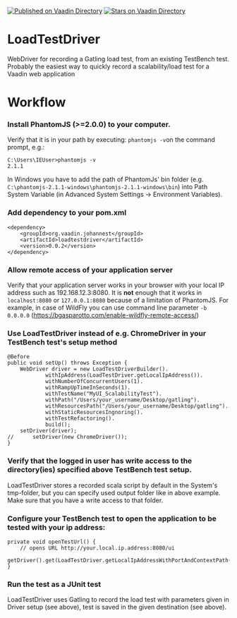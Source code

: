 [![Published on Vaadin  Directory](https://img.shields.io/badge/Vaadin%20Directory-published-00b4f0.svg)](https://vaadin.com/directory/component/loadtestdriver-add-on)
[![Stars on Vaadin Directory](https://img.shields.io/vaadin-directory/star/loadtestdriver-add-on.svg)](https://vaadin.com/directory/component/loadtestdriver-add-on)

LoadTestDriver
==============
WebDriver for recording a Gatling load test, from an existing TestBench test.
Probably the easiest way to quickly record a scalability/load test for a Vaadin web application


Workflow
========
### Install PhantomJS (>=2.0.0) to your computer.
Verify that it is in your path by executing: `phantomjs -v`on the command prompt, e.g.:
```
C:\Users\IEUser>phantomjs -v
2.1.1
```
In Windows you have to add the path of PhantomJs' bin folder (e.g. `C:\phantomjs-2.1.1-windows\phantomjs-2.1.1-windows\bin`) into Path System Variable (in Advanced System Settings -> Environment Variables).

### Add dependency to your pom.xml
```
<dependency>
	<groupId>org.vaadin.johannest</groupId>
	<artifactId>loadtestdriver</artifactId>
	<version>0.0.2</version>
</dependency> 
```

### Allow remote access of your application server 
Verify that your application server works in your browser with your local IP address such as 192.168.12.3:8080. It is **not** enough that it works in `localhost:8080` or `127.0.0.1:8080` because of a limitation of PhantomJS. For example, in case of WildFly you can use command line parameter `-b 0.0.0.0` (https://bgasparotto.com/enable-wildfly-remote-access/)

### Use LoadTestDriver instead of e.g. ChromeDriver in your TestBench test's setup method
```
@Before
public void setUp() throws Exception {
	WebDriver driver = new LoadTestDriverBuilder().
			withIpAddress(LoadTestDriver.getLocalIpAddress()).
			withNumberOfConcurrentUsers(1).
			withRampUpTimeInSeconds(1).
			withTestName("MyUI_ScalabilityTest").
			withPath("/Users/your_username/Desktop/gatling").
			withResourcesPath("/Users/your_username/Desktop/gatling").
			withStaticResourcesIngnoring().
			withTestRefactoring().
			build();
	setDriver(driver);
//		setDriver(new ChromeDriver());	
}
```

### Verify that the logged in user has write access to the directory(ies) specified above TestBench test setup.
LoadTestDriver stores a recorded scala script by default in the System's tmp-folder, but you can specify used output folder like in above example. Make sure that you have a write access to that folder.

### Configure your TestBench test to open the application to be tested with your ip address:
```
private void openTestUrl() {
	// opens URL http://your.local.ip.address:8080/ui
    getDriver().get(LoadTestDriver.getLocalIpAddressWithPortAndContextPath(8080,"ui"));
}
```

### Run the test as a JUnit test
LoadTestDriver uses Gatling to record the load test with parameters given in Driver setup (see above), test is saved in the given destination (see above).
